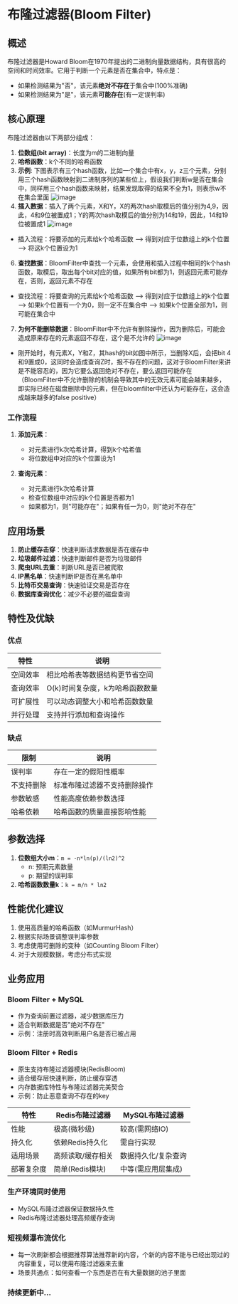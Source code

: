 # 布隆过滤器(Bloom Filter)

## 概述
布隆过滤器是Howard Bloom在1970年提出的二进制向量数据结构，具有很高的空间和时间效率。它用于判断一个元素是否在集合中，特点是：
- 如果检测结果为"否"，该元素**绝对不存在**于集合中(100%准确)
- 如果检测结果为"是"，该元素**可能存在**(有一定误判率)

## 核心原理
布隆过滤器由以下两部分组成：
1. **位数组(bit array)**：长度为m的二进制向量
2. **哈希函数**：k个不同的哈希函数
3. **示例**: 下图表示有三个hash函数，比如一个集合中有x，y，z三个元素，分别用三个hash函数映射到二进制序列的某些位上，假设我们判断w是否在集合中，同样用三个hash函数来映射，结果发现取得的结果不全为1，则表示w不在集合里面
![image](https://github.com/user-attachments/assets/db0804b1-32f3-4e8b-adc6-9e53577e0263)
4. **插入数据**：插入了两个元素，X和Y，X的两次hash取模后的值分别为4,9，因此，4和9位被置成1；Y的两次hash取模后的值分别为14和19，因此，14和19位被置成1
![image](https://github.com/user-attachments/assets/c64b719d-bc4b-42cb-bb3b-7c459b047102)
- 插入流程：将要添加的元素给k个哈希函数 --> 得到对应于位数组上的k个位置 --> 将这k个位置设为1
6. **查找数据**：BloomFilter中查找一个元素，会使用和插入过程中相同的k个hash函数，取模后，取出每个bit对应的值，如果所有bit都为1，则返回元素可能存在，否则，返回元素不存在
- 查找流程：将要查询的元素给k个哈希函数 --> 得到对应于位数组上的k个位置 --> 如果k个位置有一个为0，则一定不在集合中 --> 如果k个位置全部为1，则可能在集合中
7. **为何不能删除数据**：BloomFilter中不允许有删除操作，因为删除后，可能会造成原来存在的元素返回不存在，这个是不允许的
![image](https://github.com/user-attachments/assets/0778ea32-c435-4ab3-a698-14e6f126c00b)
- 刚开始时，有元素X，Y和Z，其hash的bit如图中所示，当删除X后，会把bit 4和9置成0，这同时会造成查询Z时，报不存在的问题，这对于BloomFilter来讲是不能容忍的，因为它要么返回绝对不存在，要么返回可能存在（BloomFilter中不允许删除的机制会导致其中的无效元素可能会越来越多，即实际已经在磁盘删除中的元素，但在bloomfilter中还认为可能存在，这会造成越来越多的false positive）

### 工作流程
1. **添加元素**：
   - 对元素进行k次哈希计算，得到k个哈希值
   - 将位数组中对应的k个位置设为1

2. **查询元素**：
   - 对元素进行k次哈希计算
   - 检查位数组中对应的k个位置是否都为1
   - 如果都为1，则"可能存在"；如果有任一为0，则"绝对不存在"

## 应用场景
1. **防止缓存击穿**：快速判断请求数据是否在缓存中
2. **垃圾邮件过滤**：快速判断邮件是否为垃圾邮件
3. **爬虫URL去重**：判断URL是否已被爬取
4. **IP黑名单**：快速判断IP是否在黑名单中
5. **比特币交易查询**：快速验证交易是否存在
6. **数据库查询优化**：减少不必要的磁盘查询

## 特性及优缺

### 优点
| 特性 | 说明 |
|------|------|
| 空间效率 | 相比哈希表等数据结构更节省空间 |
| 查询效率 | O(k)时间复杂度，k为哈希函数数量 |
| 可扩展性 | 可以动态调整大小和哈希函数数量 |
| 并行处理 | 支持并行添加和查询操作 |

### 缺点
| 限制 | 说明 |
|------|------|
| 误判率 | 存在一定的假阳性概率 |
| 不支持删除 | 标准布隆过滤器不支持删除操作 |
| 参数敏感 | 性能高度依赖参数选择 |
| 哈希依赖 | 哈希函数的质量直接影响性能 |

## 参数选择
1. **位数组大小m**：`m = -n*ln(p)/(ln2)^2`
   - n: 预期元素数量
   - p: 期望的误判率
2. **哈希函数数量k**：`k = m/n * ln2`

## 性能优化建议
1. 使用高质量的哈希函数（如MurmurHash）
2. 根据实际场景调整误判率参数
3. 考虑使用可删除的变种（如Counting Bloom Filter）
4. 对于大规模数据，考虑分布式实现

## 业务应用
### Bloom Filter + MySQL
- 作为查询前置过滤器，减少数据库压力
- 适合判断数据是否"绝对不存在"
- 示例：注册时高效判断用户名是否已被占用
### Bloom Filter + Redis
- 原生支持布隆过滤器模块(RedisBloom)
- 适合缓存层快速判断，防止缓存穿透
- 内存数据库特性与布隆过滤器完美契合
- 示例：防止恶意查询不存在的key

| 特性         | Redis布隆过滤器               | MySQL布隆过滤器               |
|--------------|----------------------------------|----------------------------------|
| 性能         | 极高(微秒级)                    | 较高(需网络IO)                  |
| 持久化       | 依赖Redis持久化                 | 需自行实现                      |
| 适用场景     | 高频读取/缓存相关               | 数据持久化/复杂查询             |
| 部署复杂度   | 简单(Redis模块)                 | 中等(需应用层集成)              |

### 生产环境同时使用
- MySQL布隆过滤器保证数据持久性
- Redis布隆过滤器处理高频缓存查询

### 短视频瀑布流优化
- 每一次刷新都会根据推荐算法推荐新的内容，个新的内容不能与已经出现过的内容重复，可以使用布隆过滤器来去重
- 场景共通点：如何查看一个东西是否在有大量数据的池子里面

### 持续更新中...  
